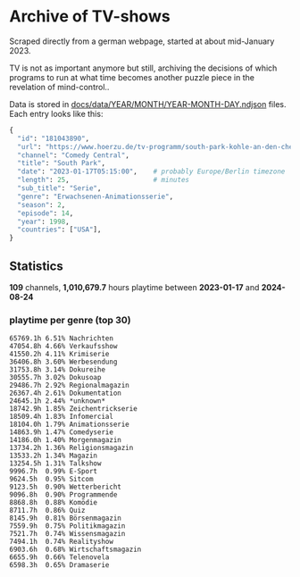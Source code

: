 # Archive of TV-shows

Scraped directly from a german webpage, started at about mid-January 2023.

TV is not as important anymore but still, archiving the decisions of which programs to run at what time
becomes another puzzle piece in the revelation of mind-control.. 

Data is stored in [docs/data/YEAR/MONTH/YEAR-MONTH-DAY.ndjson](docs/data/) files. 
Each entry looks like this:

```python
{
  "id": "181043890", 
  "url": "https://www.hoerzu.de/tv-programm/south-park-kohle-an-den-chefkoch/bid_181043890/", 
  "channel": "Comedy Central", 
  "title": "South Park", 
  "date": "2023-01-17T05:15:00",    # probably Europe/Berlin timezone 
  "length": 25,                     # minutes 
  "sub_title": "Serie", 
  "genre": "Erwachsenen-Animationsserie", 
  "season": 2, 
  "episode": 14, 
  "year": 1998, 
  "countries": ["USA"],
}
```

## Statistics

**109** channels, **1,010,679.7** hours playtime between **2023-01-17** and **2024-08-24**


### playtime per genre (top 30)

    65769.1h 6.51% Nachrichten
    47054.8h 4.66% Verkaufsshow
    41550.2h 4.11% Krimiserie
    36406.8h 3.60% Werbesendung
    31753.8h 3.14% Dokureihe
    30555.7h 3.02% Dokusoap
    29486.7h 2.92% Regionalmagazin
    26367.4h 2.61% Dokumentation
    24645.1h 2.44% *unknown*
    18742.9h 1.85% Zeichentrickserie
    18509.4h 1.83% Infomercial
    18104.0h 1.79% Animationsserie
    14863.9h 1.47% Comedyserie
    14186.0h 1.40% Morgenmagazin
    13734.2h 1.36% Religionsmagazin
    13533.2h 1.34% Magazin
    13254.5h 1.31% Talkshow
    9996.7h  0.99% E-Sport
    9624.5h  0.95% Sitcom
    9123.5h  0.90% Wetterbericht
    9096.8h  0.90% Programmende
    8868.8h  0.88% Komödie
    8711.7h  0.86% Quiz
    8145.9h  0.81% Börsenmagazin
    7559.9h  0.75% Politikmagazin
    7521.7h  0.74% Wissensmagazin
    7494.1h  0.74% Realityshow
    6903.6h  0.68% Wirtschaftsmagazin
    6655.9h  0.66% Telenovela
    6598.3h  0.65% Dramaserie
